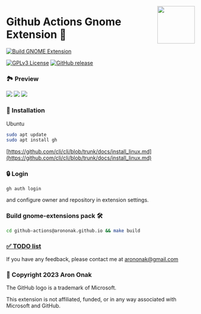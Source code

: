 [<img src="https://github.com/arononak/github-actions-gnome-extension/blob/12c985b40d027f1f455199bb3c134bf209008de5/get-it.png" height="100" align="right">](https://extensions.gnome.org/extension/5973/github-actions/)

# Github Actions Gnome Extension 🧩

[![Build GNOME Extension](https://github.com/arononak/github-actions-gnome-extension/actions/workflows/main.yml/badge.svg)](https://github.com/arononak/github-actions-gnome-extension/actions/workflows/main.yml)

[![GPLv3 License](https://img.shields.io/badge/License-GPL%20v3-yellow.svg)](https://opensource.org/licenses/)
[![GitHub release](https://img.shields.io/github/v/release/arononak/github-actions-gnome-extension)](https://github.com/arononak/github-actions-gnome-extension/releases/latest)

### 🏞 Preview

![](https://github.com/arononak/github-actions-gnome-extension/blob/main/preview.png?raw=true)
![](https://github.com/arononak/github-actions-gnome-extension/blob/main/preview2.png?raw=true)
![](https://github.com/arononak/github-actions-gnome-extension/blob/main/preview3.png?raw=true)

### 🔨 Installation

Ubuntu
```bash
sudo apt update
sudo apt install gh
```
[https://github.com/cli/cli/blob/trunk/docs/install_linux.md](https://github.com/cli/cli/blob/trunk/docs/install_linux.md)

### 🔒 Login

```bash
gh auth login
```

and configure owner and repository in extension settings.

### Build gnome-extensions pack 🛠️

```bash
cd github-actions@arononak.github.io && make build
```

### [✅️ TODO list](TODO.md)

If you have any feedback, please contact me at arononak@gmail.com

### 📝 Copyright 2023 Aron Onak

The GitHub logo is a trademark of Microsoft.

This extension is not affiliated, funded, or in any way associated with Microsoft and GitHub.
